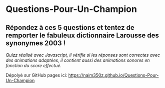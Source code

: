 # Questions-Pour-Un-Champion
## Répondez à ces 5 questions et tentez de remporter le fabuleux dictionnaire Larousse des synonymes 2003 !

*Quizz réalisé avec Javascript, il vérifie si les réponses sont correctes avec des animations adaptées, il contient aussi des animations sonores en fonction du score effectué.*


Dépolyé sur GitHub pages ici: https://naim350z.github.io/Questions-Pour-Un-Champion
